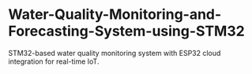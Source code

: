 # Water-Quality-Monitoring-and-Forecasting-System-using-STM32
STM32-based water quality monitoring system with ESP32 cloud integration for real-time IoT.
